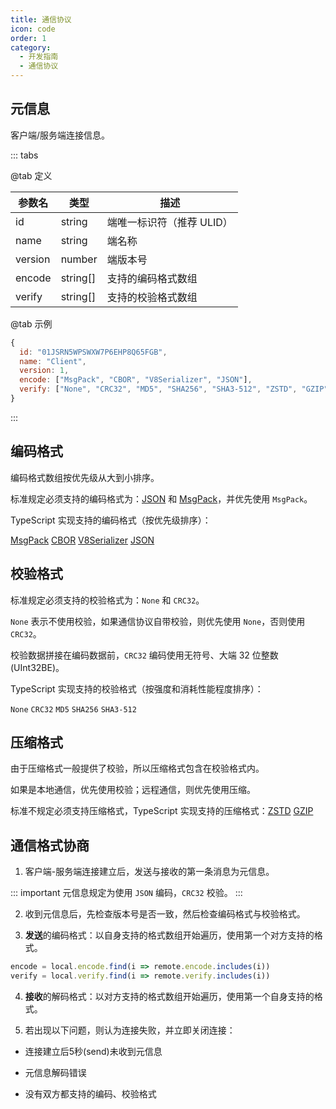 ```yaml
---
title: 通信协议
icon: code
order: 1
category:
  - 开发指南
  - 通信协议
---
```


## 元信息

客户端/服务端连接信息。

::: tabs

@tab 定义

| 参数名  | 类型     | 描述                      |
| ------- | -------- | ------------------------- |
| id      | string   | 端唯一标识符（推荐 ULID） |
| name    | string   | 端名称                    |
| version | number   | 端版本号                  |
| encode  | string[] | 支持的编码格式数组        |
| verify  | string[] | 支持的校验格式数组        |

@tab 示例

```js
{
  id: "01JSRN5WPSWXW7P6EHP8Q65FGB",
  name: "Client",
  version: 1,
  encode: ["MsgPack", "CBOR", "V8Serializer", "JSON"],
  verify: ["None", "CRC32", "MD5", "SHA256", "SHA3-512", "ZSTD", "GZIP"]
}
```

:::

## 编码格式

编码格式数组按优先级从大到小排序。

标准规定必须支持的编码格式为：[JSON](https://json.org) 和 [MsgPack](https://msgpack.org)，并优先使用 `MsgPack`。

TypeScript 实现支持的编码格式（按优先级排序）：

[MsgPack](https://msgpack.org) [CBOR](https://cbor.io) [V8Serializer](https://nodejs.org/api/v8.html) [JSON](https://json.org)

## 校验格式

标准规定必须支持的校验格式为：`None` 和 `CRC32`。

`None` 表示不使用校验，如果通信协议自带校验，则优先使用 `None`，否则使用 `CRC32`。

校验数据拼接在编码数据前，`CRC32` 编码使用无符号、大端 32 位整数 (UInt32BE)。

TypeScript 实现支持的校验格式（按强度和消耗性能程度排序）：

`None` `CRC32` `MD5` `SHA256` `SHA3-512`

## 压缩格式

由于压缩格式一般提供了校验，所以压缩格式包含在校验格式内。

如果是本地通信，优先使用校验；远程通信，则优先使用压缩。

标准不规定必须支持压缩格式，TypeScript 实现支持的压缩格式：[ZSTD](https://zstd.net) [GZIP](https://gzip.org)

## 通信格式协商

1. 客户端-服务端连接建立后，发送与接收的第一条消息为元信息。

::: important
元信息规定为使用 `JSON` 编码，`CRC32` 校验。
:::

2. 收到元信息后，先检查版本号是否一致，然后检查编码格式与校验格式。

3. **发送**的编码格式：以自身支持的格式数组开始遍历，使用第一个对方支持的格式。

```js
encode = local.encode.find(i => remote.encode.includes(i))
verify = local.verify.find(i => remote.verify.includes(i))
```

4. **接收**的解码格式：以对方支持的格式数组开始遍历，使用第一个自身支持的格式。

5. 若出现以下问题，则认为连接失败，并立即关闭连接：

- 连接建立后5秒(send)未收到元信息

- 元信息解码错误

- 没有双方都支持的编码、校验格式

<Catalog />
